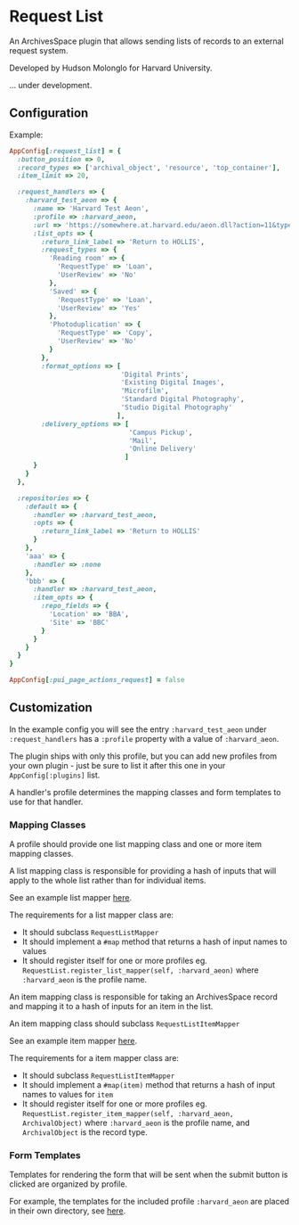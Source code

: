 
# Request List

An ArchivesSpace plugin that allows sending lists of records to an external request system.

Developed by Hudson Molonglo for Harvard University.

... under development.


## Configuration

Example:

```ruby
AppConfig[:request_list] = {
  :button_position => 0,
  :record_types => ['archival_object', 'resource', 'top_container'],
  :item_limit => 20,

  :request_handlers => {
    :harvard_test_aeon => {
      :name => 'Harvard Test Aeon',
      :profile => :harvard_aeon,
      :url => 'https://somewhere.at.harvard.edu/aeon.dll?action=11&type=200',
      :list_opts => {
        :return_link_label => 'Return to HOLLIS',
        :request_types => {
          'Reading room' => {
            'RequestType' => 'Loan',
            'UserReview' => 'No'
          },
          'Saved' => {
            'RequestType' => 'Loan',
            'UserReview' => 'Yes'
          },
          'Photoduplication' => {
            'RequestType' => 'Copy',
            'UserReview' => 'No'
          }
        },
        :format_options => [
                            'Digital Prints',
                            'Existing Digital Images',
                            'Microfilm',
                            'Standard Digital Photography',
                            'Studio Digital Photography'
                           ],
        :delivery_options => [
                              'Campus Pickup',
                              'Mail',
                              'Online Delivery'
                             ]
      }
    }
  },

  :repositories => {
    :default => {
      :handler => :harvard_test_aeon,
      :opts => {
        :return_link_label => 'Return to HOLLIS'
      }
    },
    'aaa' => {
      :handler => :none
    },
    'bbb' => {
      :handler => :harvard_test_aeon,
      :item_opts => {
        :repo_fields => {
          'Location' => 'BBA',
          'Site' => 'BBC'
        }
      }
    }
  }
}

AppConfig[:pui_page_actions_request] = false
```


## Customization

In the example config you will see the entry `:harvard_test_aeon` under `:request_handlers` has
a `:profile` property with a value of `:harvard_aeon`.

The plugin ships with only this profile, but you can add new profiles from your own plugin - just
be sure to list it after this one in your `AppConfig[:plugins]` list.

A handler's profile determines the mapping classes and form templates to use for that handler.


### Mapping Classes

A profile should provide one list mapping class and one or more item mapping classes.

A list mapping class is responsible for providing a hash of inputs that will apply to the whole list
rather than for individual items.

See an example list mapper [here](https://github.com/hudmol/request_list/blob/master/public/models/harvard_aeon/list_mapper.rb).

The requirements for a list mapper class are:
  - It should subclass `RequestListMapper`
  - It should implement a `#map` method that returns a hash of input names to values
  - It should register itself for one or more profiles
      eg. `RequestList.register_list_mapper(self, :harvard_aeon)` where `:harvard_aeon` is the profile name.

An item mapping class is responsible for taking an ArchivesSpace record and mapping it to a hash of inputs
for an item in the list.

An item mapping class should subclass `RequestListItemMapper`

See an example item mapper [here](https://github.com/hudmol/request_list/blob/master/public/models/harvard_aeon/archival_object_mapper.rb).

The requirements for a item mapper class are:
  - It should subclass `RequestListItemMapper`
  - It should implement a `#map(item)` method that returns a hash of input names to values for `item`
  - It should register itself for one or more profiles
      eg. `RequestList.register_item_mapper(self, :harvard_aeon, ArchivalObject)` where `:harvard_aeon` is the profile name, and `ArchivalObject` is the record type.


### Form Templates

Templates for rendering the form that will be sent when the submit button is clicked are organized by profile.

For example, the templates for the included profile `:harvard_aeon` are placed in their own directory, see
[here](https://github.com/hudmol/request_list/tree/master/public/views/request_list/harvard_aeon).

